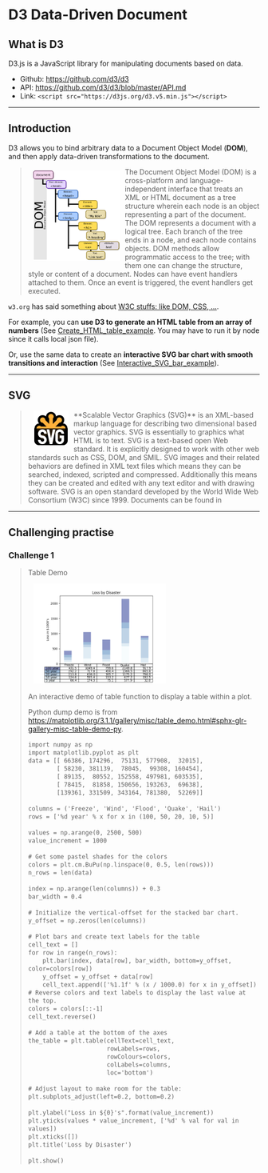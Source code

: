 <!-- This is readme file. -->

# D3 Data-Driven Document

## What is D3

D3.js is a JavaScript library for manipulating documents based on data.

* Github: <https://github.com/d3/d3>
* API: <https://github.com/d3/d3/blob/master/API.md>
* Link: `<script src="https://d3js.org/d3.v5.min.js"></script>`  

***

## Introduction

D3 allows you to bind arbitrary data to a Document Object Model (**DOM**), and then apply data-driven transformations to the document.  

><img src="resources/1200px-DOM-model.svg.png" align="left" hspace="10" vspace="6" height="180">
> The Document Object Model (DOM) is a cross-platform and language-independent interface that treats an XML or HTML document as a tree structure wherein each node is an object representing a part of the document. The DOM represents a document with a logical tree. Each branch of the tree ends in a node, and each node contains objects. DOM methods allow programmatic access to the tree; with them one can change the structure, style or content of a document. Nodes can have event handlers attached to them. Once an event is triggered, the event handlers get executed.

`w3.org` has said something about [W3C stuffs: like DOM, CSS, ...](http://w3.org/TR/?tag=dom).

For example, you can **use D3 to generate an HTML table from an array of numbers** (See [Create_HTML_table_example](./Create_HTML_table_using_d3js_and_JSONCreate_HTML_Table/index.html). You may have to run it by node since it calls local json file).  

Or, use the same data to create an **interactive SVG bar chart with smooth transitions and interaction** (See [Interactive_SVG_bar_example](./Interactive_SVG_bar_chart/using_d3/index.html)).

***

## SVG

> <img src="resources/svg.png" align="left" hspace="10">
> **Scalable Vector Graphics (SVG)** is an XML-based markup language for describing two dimensional based  vector graphics. SVG is essentially to graphics what HTML is to text.  
> SVG is a text-based open Web standard. It is explicitly designed to work with other web standards such as CSS, DOM, and SMIL.  
> SVG images and their related behaviors are defined in XML text files which means they can be searched, indexed, scripted and compressed. Additionally this means they can be created and edited with any text editor and with drawing software.  
> SVG is an open standard developed by the World Wide Web Consortium (W3C) since 1999.  
> Documents can be found in <https://developer.mozilla.org/en-US/docs/Web/SVG>


***

## Challenging practise

### Challenge 1

> Table Demo
>
> <img src="Challenge-1/challenge_1_table_demo.png" height="200" hspace="10">
>
> An interactive demo of table function to display a table within a plot.
>
> Python dump demo is from <https://matplotlib.org/3.1.1/gallery/misc/table_demo.html#sphx-glr-gallery-misc-table-demo-py>.
>
>     import numpy as np
>     import matplotlib.pyplot as plt
>     data = [[ 66386, 174296,  75131, 577908,  32015],
>             [ 58230, 381139,  78045,  99308, 160454],
>             [ 89135,  80552, 152558, 497981, 603535],
>             [ 78415,  81858, 150656, 193263,  69638],
>             [139361, 331509, 343164, 781380,  52269]]
> 
>     columns = ('Freeze', 'Wind', 'Flood', 'Quake', 'Hail')
>     rows = ['%d year' % x for x in (100, 50, 20, 10, 5)]
> 
>     values = np.arange(0, 2500, 500)
>     value_increment = 1000
> 
>     # Get some pastel shades for the colors
>     colors = plt.cm.BuPu(np.linspace(0, 0.5, len(rows)))
>     n_rows = len(data)
> 
>     index = np.arange(len(columns)) + 0.3
>     bar_width = 0.4
> 
>     # Initialize the vertical-offset for the stacked bar chart.
>     y_offset = np.zeros(len(columns))
> 
>     # Plot bars and create text labels for the table
>     cell_text = []
>     for row in range(n_rows):
>         plt.bar(index, data[row], bar_width, bottom=y_offset, color=colors[row])
>         y_offset = y_offset + data[row]
>         cell_text.append(['%1.1f' % (x / 1000.0) for x in y_offset])
>     # Reverse colors and text labels to display the last value at the top.
>     colors = colors[::-1]
>     cell_text.reverse()
> 
>     # Add a table at the bottom of the axes
>     the_table = plt.table(cellText=cell_text,
>                           rowLabels=rows,
>                           rowColours=colors,
>                           colLabels=columns,
>                           loc='bottom')
> 
>     # Adjust layout to make room for the table:
>     plt.subplots_adjust(left=0.2, bottom=0.2)
> 
>     plt.ylabel("Loss in ${0}'s".format(value_increment))
>     plt.yticks(values * value_increment, ['%d' % val for val in values])
>     plt.xticks([])
>     plt.title('Loss by Disaster')
> 
>     plt.show()
>
